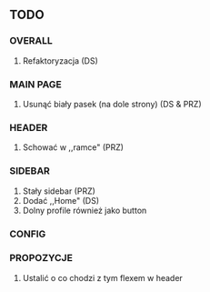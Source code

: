## TODO

### OVERALL
1. Refaktoryzacja (DS)

### MAIN PAGE
1. Usunąć biały pasek (na dole strony) (DS & PRZ)

### HEADER
1. Schować w ,,ramce" (PRZ)

### SIDEBAR
1. Stały sidebar (PRZ)
2. Dodać ,,Home" (DS)
3. Dolny profile również jako button

### CONFIG

### PROPOZYCJE
1. Ustalić o co chodzi z tym flexem w header